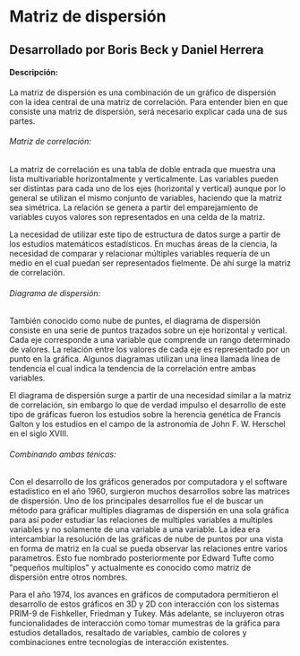 # Matriz de dispersión
## Desarrollado por Boris Beck y Daniel Herrera

#### Descripción:
La matriz de dispersión es una combinación de un gráfico de dispersión con la idea central de una matriz de correlación. Para entender bien en que consiste una matriz de dispersión, será necesario explicar cada una de sus partes.

###### Matriz de correlación:
La matriz de correlación es una tabla de doble entrada que muestra una lista multivariable horizontalmente y verticalmente. Las variables pueden ser distintas para cada uno de los ejes (horizontal y vertical) aunque por lo general se utilizan el mismo conjunto de variables, haciendo que la matriz sea simétrica. La relación se genera a partir del emparejamiento de variables cuyos valores son representados en una celda de la matriz.

La necesidad de utilizar este tipo de estructura de datos surge a partir de los estudios matemáticos estadísticos. En muchas áreas de la ciencia, la necesidad de comparar y relacionar múltiples variables requería de un medio en el cual puedan ser representados fielmente. De ahí surge la matriz de correlación.


###### Diagrama de dispersión:
También conocido como nube de puntes, el diagrama de dispersión consiste en una serie de puntos trazados sobre un eje horizontal y vertical. Cada eje corresponde a una variable que comprende un rango determinado de valores. La relación entre los valores de cada eje es representado por un punto en la gráfica. Algunos diagramas utilizan una linea llamada línea de tendencia el cual indica la tendencia de la correlación entre ambas variables.

El diagrama de dispersión surge a partir de una necesidad similar a la matriz de correlación, sin embargo lo que de verdad impulso el desarrollo de este tipo de gráficas fueron los estudios sobre la herencia genética de Francis Galton y los estudios en el campo de la astronomía de John F. W. Herschel en el siglo XVIII.

###### Combinando ambas ténicas:
Con el desarrollo de los gráficos generados por computadora y el software estadístico en el año 1960, surgieron muchos desarrollos sobre las matrices de dispersión. Uno de los principales desarrollos fue el de buscar un método para gráficar multiples diagramas de dispersión en una sola gráfica para así poder estudiar las relaciones de multiples variables a multiples variables y no solamente de una variable a una variable. La idea era intercambiar la resolución de las gráficas de nube de puntos por una vista en forma de matriz en la cual se pueda observar las relaciones entre varios parametros. Esto fue nombrado posteriormente por Edward Tufte como "pequeños multiplos" y actualmente es conocido como matriz de dispersión entre otros nombres.

Para el año 1974, los avances en gráficos de computadora permitieron el desarrollo de estos gráficos en 3D y 2D con interacción con los sistemas PRIM-9 de Fishkeller, Friedman y Tukey. Más adelante, se incluyeron otras funcionalidades de interacción como tomar mumestras de la gráfica para estudios detallados, resaltado de variables, cambio de colores y combinaciones entre tecnologías de interacción existentes.



